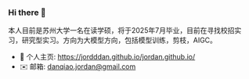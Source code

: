 ### Hi there 👋

本人目前是苏州大学一名在读学硕，将于2025年7月毕业，目前在寻找校招实习，研究型实习。方向为大模型方向，包括模型训练，剪枝，AIGC。

- 👦 个人主页: https://jordddan.github.io/jordan.github.io/
- ✉️ 邮箱: danqiao.jordan@gmail.com